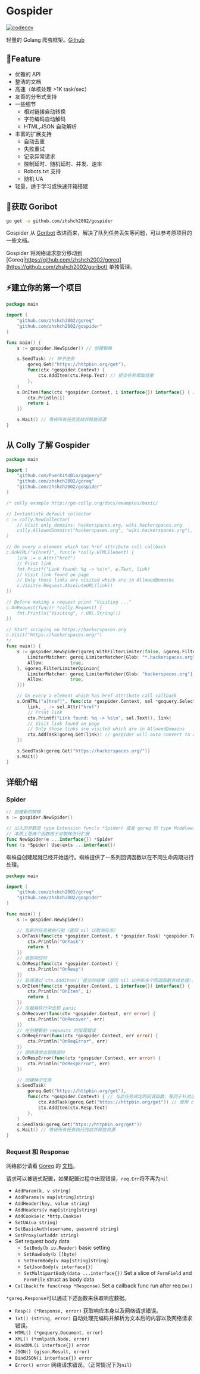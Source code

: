 # Gospider
[![codecov](https://codecov.io/gh/zhshch2002/gospider/branch/master/graph/badge.svg)](https://codecov.io/gh/zhshch2002/gospider)

轻量的 Golang 爬虫框架。[Github](https://github.com/zhshch2002/gospider)

## 🚀Feature
* 优雅的 API
* 整洁的文档
* 高速（单核处理 >1K task/sec）
* 友善的分布式支持
* 一些细节
  * 相对链接自动转换
  * 字符编码自动解码
  * HTML,JSON 自动解析
* 丰富的扩展支持
  * 自动去重
  * 失败重试
  * 记录异常请求
  * 控制延时、随机延时、并发、速率
  * Robots.txt 支持
  * 随机 UA
* 轻量，适于学习或快速开箱搭建

## 👜获取 Goribot
```sh
go get -u github.com/zhshch2002/gospider
```

Gospider 从 [Goribot](https://github.com/zhshch2002/goribot) 改进而来，解决了队列任务丢失等问题，可以参考原项目的一些文档。

Gospider 将网络请求部分移动到 [Goreq|https://github.com/zhshch2002/goreq](https://github.com/zhshch2002/goribot) 单独管理。

## ⚡建立你的第一个项目
```go
package main

import (
	"github.com/zhshch2002/goreq"
	"github.com/zhshch2002/gospider"
)

func main() {
    s := gospider.NewSpider() // 创建蜘蛛

    s.SeedTask( // 种子任务
        goreq.Get("https://httpbin.org/get"),
        func(ctx *gospider.Context) {
            ctx.AddItem(ctx.Resp.Text) // 提交任务爬取结果
        },
    )
    s.OnItem(func(ctx *gospider.Context, i interface{}) interface{} { // 收集并存储结果
        ctx.Println(i)
        return i
    })

    s.Wait() // 等待所有任务完成并释放资源
}
```

## 从 Colly 了解 Gospider
```go
package main

import (
	"github.com/PuerkitoBio/goquery"
	"github.com/zhshch2002/goreq"
	"github.com/zhshch2002/gospider"
)

/* colly example http://go-colly.org/docs/examples/basic/

// Instantiate default collector
c := colly.NewCollector(
	// Visit only domains: hackerspaces.org, wiki.hackerspaces.org
	colly.AllowedDomains("hackerspaces.org", "wiki.hackerspaces.org"),
)

// On every a element which has href attribute call callback
c.OnHTML("a[href]", func(e *colly.HTMLElement) {
	link := e.Attr("href")
	// Print link
	fmt.Printf("Link found: %q -> %s\n", e.Text, link)
	// Visit link found on page
	// Only those links are visited which are in AllowedDomains
	c.Visit(e.Request.AbsoluteURL(link))
})

// Before making a request print "Visiting ..."
c.OnRequest(func(r *colly.Request) {
	fmt.Println("Visiting", r.URL.String())
})

// Start scraping on https://hackerspaces.org
c.Visit("https://hackerspaces.org/")
*/
func main() {
	s := gospider.NewSpider(goreq.WithFilterLimiter(false, &goreq.FilterLimiterOpinion{
		LimiterMatcher: goreq.LimiterMatcher{Glob: "*.hackerspaces.org"},
		Allow:          true,
	}, &goreq.FilterLimiterOpinion{
		LimiterMatcher: goreq.LimiterMatcher{Glob: "hackerspaces.org"},
		Allow:          true,
	}))

	// On every a element which has href attribute call callback
	s.OnHTML("a[href]", func(ctx *gospider.Context, sel *goquery.Selection) {
		link, _ := sel.Attr("href")
		// Print link
		ctx.Printf("Link found: %q -> %s\n", sel.Text(), link)
		// Visit link found on page
		// Only those links are visited which are in AllowedDomains
		ctx.AddTask(goreq.Get(link)) // gospider will auto convert to absolute URL
	})

	s.SeedTask(goreq.Get("https://hackerspaces.org/"))
	s.Wait()
}
```

## 详细介绍
### Spider
```go
// 创建新的蜘蛛
s := gospider.NewSpider()

// 出入的参数是 type Extension func(s *Spider) 或者 goreq 的 type Middleware func(*Client, Handler) Handler
// 本质上是两个函数用于对蜘蛛进行扩展
func NewSpider(e ...interface{}) *Spider
func (s *Spider) Use(exts ...interface{})
```

蜘蛛自创建起就已经开始运行。蜘蛛提供了一系列回调函数以在不同生命周期进行处理。

```go
package main

import (
	"github.com/zhshch2002/goreq"
	"github.com/zhshch2002/gospider"
)

func main() {
	s := gospider.NewSpider()

	// 当新的任务被执行前（返回 nil 以取消任务）
	s.OnTask(func(ctx *gospider.Context, t *gospider.Task) *gospider.Task {
		ctx.Println("OnTask")
		return t
	})
	// 收到响应时
	s.OnResp(func(ctx *gospider.Context) {
		ctx.Println("OnResp")
	})
	// 处理通过`ctx.AddItem()`提交的结果（返回 nil 以中断多个回调函数连续处理），独立处理以减小对网络处理的阻塞
	s.OnItem(func(ctx *gospider.Context, i interface{}) interface{} {
		ctx.Println("OnItem", i)
		return i
	})
	// 在蜘蛛执行中出现 panic
	s.OnRecover(func(ctx *gospider.Context, err error) {
		ctx.Println("OnRecover", err)
	})
	// 在创建新的 requests 时出现错误
	s.OnReqError(func(ctx *gospider.Context, err error) {
		ctx.Println("OnReqError", err)
	})
	// 网络请求出现错误时
	s.OnRespError(func(ctx *gospider.Context, err error) {
		ctx.Println("OnRespError", err)
	})

	// 创建种子任务
	s.SeedTask(
		goreq.Get("https://httpbin.org/get"),
		func(ctx *gospider.Context) { // 与此任务绑定的回调函数，等同于针对这个请求的 OnResp。
			ctx.AddTask(goreq.Get("https://httpbin.org/get")) // 使用 ctx 创建的任务可以记录上一个请求的信息，再由其他扩展添加 Referer 等信息。
			ctx.AddItem(ctx.Resp.Text)
		},
	)
	s.SeedTask(goreq.Get("htps://httpbin.org/get"))
	s.Wait() // 等待所有任务执行完成并释放资源
}
```

### Request 和 Response
网络部分请看 [Goreq](https://github.com/zhshch2002/goreq) 的 [文档](https://wiki.imagician.net/goreq/)。

请求可以被链式配置，如果配置过程中出现错误，`req.Err`将不再为`nil`
* `AddParam(k, v string)`
* `AddParams(v map[string]string)`
* `AddHeader(key, value string)`
* `AddHeaders(v map[string]string)`
* `AddCookie(c *http.Cookie)`
* `SetUA(ua string)`
* `SetBasicAuth(username, password string)`
* `SetProxy(urladdr string)`
* Set request body data
    * `SetBody(b io.Reader)` basic setting
    * `SetRawBody(b []byte)`
    * `SetFormBody(v map[string]string)`
    * `SetJsonBody(v interface{})`
    * `SetMultipartBody(data ...interface{})` Set a slice of `FormField` and `FormFile` struct as body data
* `Callback(fn func(resp *Response)` Set a callback func run after req `Do()`

`*goreq.Response`可以通过下述函数来获取响应数据。
* `Resp() (*Response, error)` 获取响应本身以及网络请求错误。
* `Txt() (string, error)` 自动处理完编码并解析为文本后的内容以及网络请求错误。
* `HTML() (*goquery.Document, error)`
* `XML() (*xmlpath.Node, error)`
* `BindXML(i interface{}) error`
* `JSON() (gjson.Result, error)`
* `BindJSON(i interface{}) error`
* `Error() error` 网络请求错误。（正常情况下为`nil`）